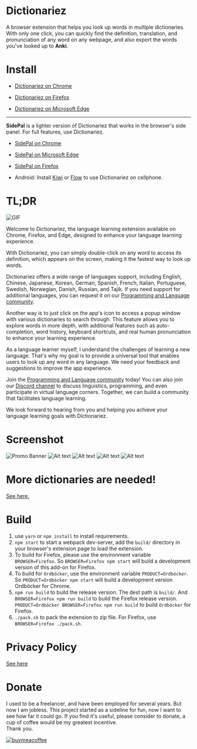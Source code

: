 # Dictionariez

A browser extension that helps you look up words in multiple dictionaries. With only one click, you can quickly find the definition, translation, and pronunciation of any word on any webpage, and also export the words you've looked up to **Anki**.

# Install

- [Dictionariez on Chrome](https://chrome.google.com/webstore/detail/dictionaries/diojcfpekhhnndfmggknljpnfpcccbhc)
- [Dictionariez on Firefox](https://addons.mozilla.org/en-US/firefox/addon/dictionaries/)

- [Dictionariez on Microsoft Edge](https://microsoftedge.microsoft.com/addons/detail/dictionaries-one-to-rule/jdgglojanbnghagoeffacmjodigadoof)

----
**SidePal** is a lighter version of Dictionariez that works in the browser's side panel. For full features, use Dictionariez.

- [SidePal on Chrome](https://chromewebstore.google.com/detail/sidepal-your-language-and/oildocdoabpmedpnpefhccjdjghdggbl)
- [SidePal on Microsoft Edge](https://microsoftedge.microsoft.com/addons/detail/sidepal-your-language-an/amdfamlegedglkigjblhoakieeokbpaj)
- [SidePal on Firefox](https://addons.mozilla.org/en-US/firefox/addon/sidepal/)

- Android: Install [Kiwi] or [Flow] to use Dictionariez on cellphone.

# TL;DR

![GIF](readme_images/optimized.gif)

Welcome to Dictionariez, the language learning extension available on Chrome, Firefox, and Edge, designed to enhance your language learning experience.

With Dictionariez, you can simply double-click on any word to access its definition, which appears on the screen, making it the fastest way to look up words.

Dictionariez offers a wide range of languages support, including English, Chinese, Japanese, Korean, German, Spanish, French, Italian, Portuguese, Swedish, Norwegian, Danish, Russian, and Tajik. If you need support for additional languages, you can request it on our [Programming and Language community].

Another way is to just click on the app's icon to access a popup window with various dictionaries to search through. This feature allows you to explore words in more depth, with additional features such as auto-completion, word history, keyboard shortcuts, and real human pronunciation to enhance your learning experience.

As a language learner myself, I understand the challenges of learning a new language. That's why my goal is to provide a universal tool that enables users to look up any word in any language. We need your feedback and suggestions to improve the app experience.

Join the [Programming and Language community] today! You can also join our [Discord channel] to discuss linguistics, programming, and even participate in virtual language corners. Together, we can build a community that facilitates language learning.

We look forward to hearing from you and helping you achieve your language learning goals with Dictionariez.

# Screenshot

![Promo Banner](readme_images/all-in-one.jpg)
![Alt text](readme_images/s1-final.jpg)
![Alt text](readme_images/english.jpg)
![Alt text](readme_images/s2-final.jpg)
![Alt text](readme_images/s3-final.jpg)

# More dictionaries are needed!

[See here.](https://pnl.dev/topic/52/help-more-dictionaries-are-needed)

# Build

1. use `yarn` or `npm install` to install requirements.
2. `npm start` to start a webpack dev-server, add the `build/` directory in your browser's extension page to load the extension.
3. To build for Firefox, please use the environment variable `BROWSER=Firefox`. So `BROWSER=Firefox npm start` will build a development version of this add-on for Firefox.
4. To build for `Ordböcker`, use the environment variable `PRODUCT=Ordböcker`. So `PRODUCT=Ordböcker npm start` will build a development version Ordböcker for Chrome.
5. `npm run build` to build the release version. The dest path is `build/`. And `BROWSER=Firefox npm run build` to build the Firefox release version.  `PRODUCT=Ordböcker BROWSER=Firefox npm run build` to build `Ordböcker` for Firefox.
6. `./pack.sh` to pack the extension to zip file. For Firefox, use `BROWSER=Firefox ./pack.sh`.

# Privacy Policy

[See here](privacy.md)

# Donate

I used to be a freelancer, and have been employed for several years. But now I am jobless. This project started as a sideline for fun, now I want to see how far it could go. If you find it's useful, please consider to donate, a cup of coffee would be my greatest incentive.  
Thank you.

[![buymeacoffee](https://cdn.buymeacoffee.com/buttons/v2/default-yellow.png)](https://www.buymeacoffee.com/riveryoung)

[kiwi]: https://kiwibrowser.com/
[flow]: https://play.google.com/store/apps/details?id=org.flow.browser
[Programming and Language community]: https://pnl.dev/
[pnl]: https://pnl.dev/
[Discord channel]: https://discord.gg/sazRac4kSa
